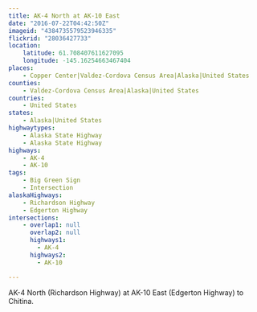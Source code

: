```yaml
---
title: AK-4 North at AK-10 East
date: "2016-07-22T04:42:50Z"
imageid: "4384735579523946335"
flickrid: "28036427733"
location:
    latitude: 61.708407611627095
    longitude: -145.16254663467404
places:
    - Copper Center|Valdez-Cordova Census Area|Alaska|United States
counties:
    - Valdez-Cordova Census Area|Alaska|United States
countries:
    - United States
states:
    - Alaska|United States
highwaytypes:
    - Alaska State Highway
    - Alaska State Highway
highways:
    - AK-4
    - AK-10
tags:
    - Big Green Sign
    - Intersection
alaskaHighways:
    - Richardson Highway
    - Edgerton Highway
intersections:
    - overlap1: null
      overlap2: null
      highways1:
        - AK-4
      highways2:
        - AK-10

---
```

AK-4 North (Richardson Highway) at AK-10 East (Edgerton Highway) to Chitina.